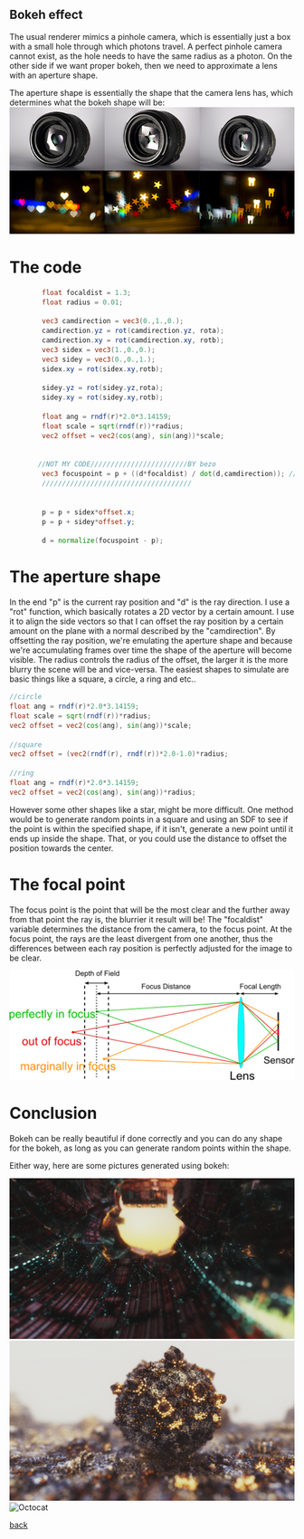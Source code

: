## Bokeh effect

The usual renderer mimics a pinhole camera, which is essentially just a box with a small hole through which photons travel. A perfect pinhole camera cannot exist, as the hole needs to have the same radius as a photon. On the other side if we want proper bokeh, then we need to approximate a lens with an aperture shape.

The aperture shape is essentially the shape that the camera lens has, which determines what the bokeh shape will be: 
![Octocat](https://github.com/NamelessCoding/NamelessCoding.github.io/blob/main/assets/images/external-content.duckduckgo.com.jpg?raw=true)

# **The code**
```glsl
        float focaldist = 1.3;
        float radius = 0.01;

        vec3 camdirection = vec3(0.,1.,0.);
        camdirection.yz = rot(camdirection.yz, rota);
        camdirection.xy = rot(camdirection.xy, rotb);
        vec3 sidex = vec3(1.,0.,0.);
        vec3 sidey = vec3(0.,0.,1.);
        sidex.xy = rot(sidex.xy,rotb);

        sidey.yz = rot(sidey.yz,rota);
        sidey.xy = rot(sidey.xy,rotb);
    
        float ang = rndf(r)*2.0*3.14159;
        float scale = sqrt(rndf(r))*radius;
        vec2 offset = vec2(cos(ang), sin(ang))*scale;
      
    
       //NOT MY CODE////////////////////////BY bezo
        vec3 focuspoint = p + ((d*focaldist) / dot(d,camdirection)); //these will lie on the focal plane
        /////////////////////////////////////
    

        p = p + sidex*offset.x;
        p = p + sidey*offset.y;

        d = normalize(focuspoint - p);
```

# **The aperture shape**
In the end "p" is the current ray position and "d" is the ray direction. I use a "rot" function, which basically rotates a 2D vector by a certain amount. I use it
to align the side vectors so that I can offset the ray position by a certain amount on the plane with a normal described by the "camdirection". By offsetting the ray 
position, we're emulating the aperture shape and because we're accumulating frames over time the shape of the aperture will become visible. The radius controls the radius of the offset, the larger it is the more blurry the scene will be and vice-versa. The easiest shapes to simulate are basic things like a square, a circle, a ring and etc..

```glsl
//circle
float ang = rndf(r)*2.0*3.14159;
float scale = sqrt(rndf(r))*radius;
vec2 offset = vec2(cos(ang), sin(ang))*scale;

//square
vec2 offset = (vec2(rndf(r), rndf(r))*2.0-1.0)*radius;

//ring
float ang = rndf(r)*2.0*3.14159;
vec2 offset = vec2(cos(ang), sin(ang))*radius;
```
However some other shapes like a star, might be more difficult. One method would be to generate random points in a square and using an SDF to see if the point is within the specified shape, if it isn't, generate a new point until it ends up inside the shape. That, or you could use the distance to offset the position towards the center.

# **The focal point**
The focus point is the point that will be the most clear and the further away from that point the ray is, the blurrier it result will be! The "focaldist" variable determines the distance from the camera, to the focus point. At the focus point, the rays are the least divergent from one another, thus the differences between each ray position is perfectly adjusted for the image to be clear. 

![Octocat](https://github.com/NamelessCoding/NamelessCoding.github.io/blob/main/assets/images/external-content.duckduckgo.com.png?raw=true)

# **Conclusion**
Bokeh can be really beautiful if done correctly and you can do any shape for the bokeh, as long as you can generate random points within the shape.

Either way, here are some pictures generated using bokeh:

![Octocat](https://github.com/NamelessCoding/NamelessCoding.github.io/blob/main/assets/images/dfsg.png?raw=true)
![Octocat](https://github.com/NamelessCoding/NamelessCoding.github.io/blob/main/assets/images/374c2d_9418ea138ccd46fab18bdc5d1cbbe9e5~mv2.webp?raw=true)
![Octocat](https://github.com/NamelessCoding/NamelessCoding.github.io/blob/main/assets/images/metalfra.png?raw=true)



[back](./)
